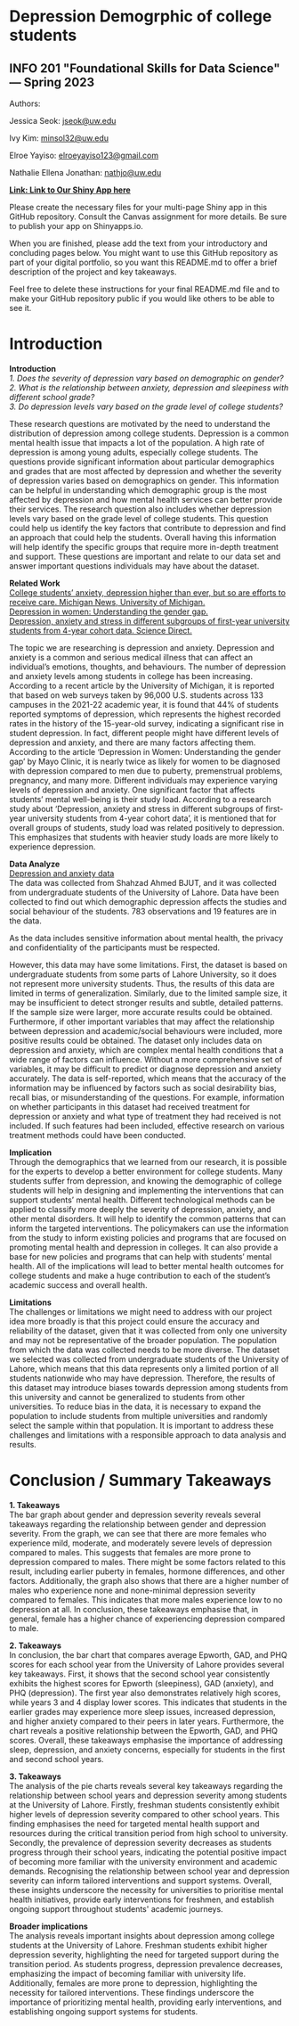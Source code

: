 # Depression Demogrphic of college students
## INFO 201 "Foundational Skills for Data Science" — Spring 2023

Authors: 

Jessica Seok: jseok@uw.edu

Ivy Kim: minsol32@uw.edu

Elroe Yayiso: elroeyayiso123@gmail.com

Nathalie Ellena Jonathan: nathjo@uw.edu

**[Link: Link to Our Shiny App here](https://minsol.shinyapps.io/final-project-BC-3/)**

Please create the necessary files for your multi-page Shiny app in this GitHub repository. Consult the Canvas assignment for more details. Be sure to publish your app on Shinyapps.io.

When you are finished, please add the text from your introductory and concluding pages below. You might want to use this GitHub repository as part of your digital portfolio, so you want this README.md to offer a brief description of the project and key takeaways.

Feel free to delete these instructions for your final README.md file and to make your GitHub repository public if you would like others to be able to see it. 

# Introduction

**Introduction**  
*1. Does the severity of depression vary based on demographic on gender?*  
*2. What is the relationship between anxiety, depression and sleepiness with different school grade?*  
*3. Do depression levels vary based on the grade level of college students?*  

These research questions are motivated by the need to understand the distribution of depression among college students. Depression is a common mental health issue that impacts a lot of the population. A high rate of depression is among young adults, especially college students. The questions provide significant information about particular demographics and grades that are most affected by depression and whether the severity of depression varies based on demographics on gender. This information can be helpful in understanding which demographic group is the most affected by depression and how mental health services can better provide their services. The research question also includes whether depression levels vary based on the grade level of college students. This question could help us identify the key factors that contribute to depression and find an approach that could help the students. Overall having this information will help identify the specific groups that require more in-depth treatment and support. These questions are important and relate to our data set and answer important questions individuals may have about the dataset.

**Related Work**  
[College students’ anxiety, depression higher than ever, but so are efforts to receive care. Michigan News, University of Michigan.](https://news.umich.edu/college-students-anxiety-depression-higher-than-ever-but-so-are-efforts-to-receive-care/)  
[Depression in women: Understanding the gender gap.](https://www.mayoclinic.org/diseases-conditions/depression/in-depth/depression/art-20047725)  
[Depression, anxiety and stress in different subgroups of first-year university students from 4-year cohort data. Science Direct.](https://www.sciencedirect.com/science/article/pii/S016503271933157X)  

The topic we are researching is depression and anxiety. Depression and anxiety is a common and serious medical illness that can affect an individual’s emotions, thoughts, and behaviours. The number of depression and anxiety levels among students in college has been increasing. According to a recent article by the University of Michigan, it is reported that based on web surveys taken by 96,000 U.S. students across 133 campuses in the 2021-22 academic year, it is found that 44% of students reported symptoms of depression, which represents the highest recorded rates in the history of the 15-year-old survey, indicating a significant rise in student depression. In fact, different people might have different levels of depression and anxiety, and there are many factors affecting them. According to the article ‘Depression in Women: Understanding the gender gap’ by Mayo Clinic, it is nearly twice as likely for women to be diagnosed with depression compared to men due to puberty, premenstrual problems, pregnancy, and many more. Different individuals may experience varying levels of depression and anxiety. One significant factor that affects students’ mental well-being is their study load. According to a research study about ‘Depression, anxiety and stress in different subgroups of first-year university students from 4-year cohort data’, it is mentioned that for overall groups of students, study load was related positively to depression. This emphasizes that students with heavier study loads are more likely to experience depression.

**Data Analyze**  
[Depression and anxiety data](https://www.kaggle.com/datasets/shahzadahmad0402/depression-and-anxiety-data)  
The data was collected from Shahzad Ahmed BJUT, and it was collected from undergraduate students of the University of Lahore. Data have been collected to find out which demographic depression affects the studies and social behaviour of the students. 783 observations and 19 features are in the data.

As the data includes sensitive information about mental health, the privacy and confidentiality of the participants must be respected.

However, this data may have some limitations. First, the dataset is based on undergraduate students from some parts of Lahore University, so it does not represent more university students. Thus, the results of this data are limited in terms of generalization. Similarly, due to the limited sample size, it may be insufficient to detect stronger results and subtle, detailed patterns. If the sample size were larger, more accurate results could be obtained. Furthermore, if other important variables that may affect the relationship between depression and academic/social behaviours were included, more positive results could be obtained. The dataset only includes data on depression and anxiety, which are complex mental health conditions that a wide range of factors can influence. Without a more comprehensive set of variables, it may be difficult to predict or diagnose depression and anxiety accurately. The data is self-reported, which means that the accuracy of the information may be influenced by factors such as social desirability bias, recall bias, or misunderstanding of the questions. For example, information on whether participants in this dataset had received treatment for depression or anxiety and what type of treatment they had received is not included. If such features had been included, effective research on various treatment methods could have been conducted.

**Implication**  
Through the demographics that we learned from our research, it is possible for the experts to develop a better environment for college students. Many students suffer from depression, and knowing the demographic of college students will help in designing and implementing the interventions that can support students’ mental health. Different technological methods can be applied to classify more deeply the severity of depression, anxiety, and other mental disorders. It will help to identify the common patterns that can inform the targeted interventions. The policymakers can use the information from the study to inform existing policies and programs that are focused on promoting mental health and depression in colleges. It can also provide a base for new policies and programs that can help with students’ mental health. All of the implications will lead to better mental health outcomes for college students and make a huge contribution to each of the student’s academic success and overall health.

**Limitations**  
The challenges or limitations we might need to address with our project idea more broadly is that this project could ensure the accuracy and reliability of the dataset, given that it was collected from only one university and may not be representative of the broader population. The population from which the data was collected needs to be more diverse. The dataset we selected was collected from undergraduate students of the University of Lahore, which means that this data represents only a limited portion of all students nationwide who may have depression. Therefore, the results of this dataset may introduce biases towards depression among students from this university and cannot be generalized to students from other universities. To reduce bias in the data, it is necessary to expand the population to include students from multiple universities and randomly select the sample within that population. It is important to address these challenges and limitations with a responsible approach to data analysis and results.

# Conclusion / Summary Takeaways

**1. Takeaways**  
The bar graph about gender and depression severity reveals several takeaways regarding the relationship between gender and depression severity. From the graph, we can see that there are more females who experience mild, moderate, and moderately severe levels of depression compared to males. This suggests that females are more prone to depression compared to males. There might be some factors related to this result, including earlier puberty in females, hormone differences, and other factors. Additionally, the graph also shows that there are a higher number of males who experience none and none-minimal depression severity compared to females. This indicates that more males experience low to no depression at all. In conclusion, these takeaways emphasise that, in general, female has a higher chance of experiencing depression compared to male.

**2. Takeaways**  
In conclusion, the bar chart that compares average Epworth, GAD, and PHQ scores for each school year from the University of Lahore provides several key takeaways. First, it shows that the second school year consistently exhibits the highest scores for Epworth (sleepiness), GAD (anxiety), and PHQ (depression). The first year also demonstrates relatively high scores, while years 3 and 4 display lower scores. This indicates that students in the earlier grades may experience more sleep issues, increased depression, and higher anxiety compared to their peers in later years. Furthermore, the chart reveals a positive relationship between the Epworth, GAD, and PHQ scores. Overall, these takeaways emphasise the importance of addressing sleep, depression, and anxiety concerns, especially for students in the first and second school years.

**3. Takeaways**  
The analysis of the pie charts reveals several key takeaways regarding the relationship between school years and depression severity among students at the University of Lahore. Firstly, freshman students consistently exhibit higher levels of depression severity compared to other school years. This finding emphasises the need for targeted mental health support and resources during the critical transition period from high school to university. Secondly, the prevalence of depression severity decreases as students progress through their school years, indicating the potential positive impact of becoming more familiar with the university environment and academic demands. Recognising the relationship between school year and depression severity can inform tailored interventions and support systems. Overall, these insights underscore the necessity for universities to prioritise mental health initiatives, provide early interventions for freshmen, and establish ongoing support throughout students' academic journeys.

**Broader implications**  
The analysis reveals important insights about depression among college students at the University of Lahore. Freshman students exhibit higher depression severity, highlighting the need for targeted support during the transition period. As students progress, depression prevalence decreases, emphasizing the impact of becoming familiar with university life. Additionally, females are more prone to depression, highlighting the necessity for tailored interventions. These findings underscore the importance of prioritizing mental health, providing early interventions, and establishing ongoing support systems for students.

